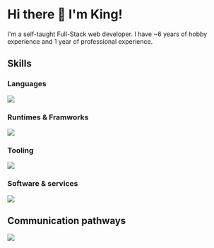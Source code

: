 # Hi there 👋 I'm King!

I'm a self-taught Full-Stack web developer.
I have ~6 years of hobby experience and 1 year of professional experience.

## Skills
### Languages
  <img src="https://skillicons.dev/icons?perline=6&i=js,ts,go,html,css,scss,md" />
  
### Runtimes & Framworks
  <img src="https://skillicons.dev/icons?perline=6&i=nodejs,bun,react,vite,redis,tailwind,nextjs"/>

### Tooling
  <img src="https://skillicons.dev/icons?perline=6&i=postman,docker,postgres,sqlite,git" />

### Software & services
  <img src="https://skillicons.dev/icons?perline=6&i=vscode,idea,blender,figma,bash,powershell,ps,ai,xd,netlify,github" />

## Communication pathways
<div style="display: flex;">
  <a href="https://www.linkedin.com/in/lochlan-maclay-6bb97920a/" target="_blank">
    <img src="https://skillicons.dev/icons?i=linkedin" />
  </a>
</div>
